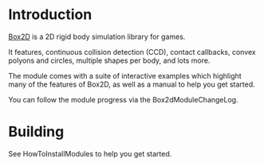 # Introduction #

[Box2D](http://www.box2d.org) is a 2D rigid body simulation library for games.

It features, continuous collision detection (CCD), contact callbacks, convex polyons and circles, multiple shapes per body, and lots more.

The module comes with a suite of interactive examples which highlight many of the features of Box2D, as well as a manual to help you get started.

You can follow the module progress via the Box2dModuleChangeLog.

# Building #

See HowToInstallModules to help you get started.